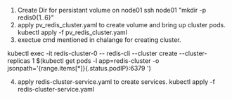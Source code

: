 1) Create Dir for persistant volume on node01
   ssh node01 "mkdir -p redis0{1..6}"
2) apply pv_redis_cluster.yaml to create volume and bring up cluster pods.
   kubectl apply -f pv_redis_cluster.yaml
3) exectue cmd mentioned in chalange for creating cluster.

kubectl exec -it redis-cluster-0 -- redis-cli --cluster create --cluster-replicas 1 $(kubectl get pods -l app=redis-cluster -o jsonpath='{range.items[*]}{.status.podIP}:6379 ')

4) apply redis-cluster-service.yaml to create services.
   kubectl apply -f redis-cluster-service.yaml

